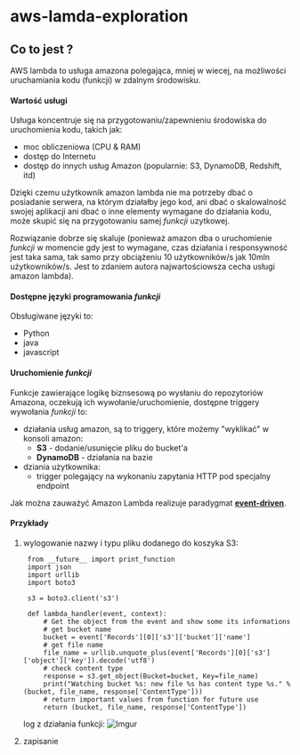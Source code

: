 # aws-lamda-exploration
## Co to jest ?
AWS lambda to usługa amazona polegająca, mniej w wiecej, na możliwości uruchamiania kodu (funkcji) w zdalnym środowisku.
  
#### Wartość usługi
Usługa koncentruje się na przygotowaniu/zapewnieniu środowiska do uruchomienia kodu, takich jak:

* moc obliczeniowa (CPU & RAM)
* dostęp do Internetu
* dostęp do innych usług Amazon (popularnie: S3, DynamoDB, Redshift, itd)

Dzięki czemu użytkownik amazon lambda nie ma potrzeby dbać o posiadanie serwera, na którym działałby jego kod, ani dbać o skalowalność swojej aplikacji ani dbać o inne elementy wymagane do działania kodu, może skupić się na przygotowaniu samej *funkcji* uzytkowej.

Rozwiązanie dobrze się skaluje (ponieważ amazon dba o uruchomienie *funkcji* w momencie gdy jest to wymagane, czas działania i responsywność jest taka sama, tak samo przy obciążeniu 10 użytkowników/s jak 10mln użytkowników/s. Jest to zdaniem autora najwartościowsza cecha usługi amazon lambda).

#### Dostępne języki programowania *funkcji*
Obsługiwane języki to:

* Python
* java
* javascript  

#### Uruchomienie *funkcji*
Funkcje zawierające logikę biznsesową po wysłaniu do repozytoriów Amazona, oczekują ich wywołanie/uruchomienie, dostępne triggery wywołania *funkcji* to:

* działania usług amazon, są to triggery, które możemy "wyklikać" w konsoli amazon:
    * **S3** - dodanie/usunięcie pliku do bucket'a
    * **DynamoDB** - działania na bazie
* dziania użytkownika:  
    * trigger polegający na wykonaniu zapytania HTTP pod specjalny endpoint

Jak można zauważyć Amazon Lambda realizuje paradygmat [**event-driven**](https://en.wikipedia.org/wiki/Event-driven_programming).


#### Przykłady  

1. wylogowanie nazwy i typu pliku dodanego do koszyka S3:  
        
        from __future__ import print_function
        import json
        import urllib
        import boto3
    
        s3 = boto3.client('s3')
    
        def lambda_handler(event, context):
            # Get the object from the event and show some its informations
            # get bucket name
            bucket = event['Records'][0]['s3']['bucket']['name']
            # get file name
            file_name = urllib.unquote_plus(event['Records'][0]['s3']['object']['key']).decode('utf8')
            # check content type
            response = s3.get_object(Bucket=bucket, Key=file_name)
            print("Watching bucket %s: new file %s has content type %s." % (bucket, file_name, response['ContentType']))
            # return important values from function for future use
            return (bucket, file_name, response['ContentType'])

    log z działania funkcji:
    ![Imgur](http://i.imgur.com/w6iQ9ih.png)
      
  
2. zapisanie 